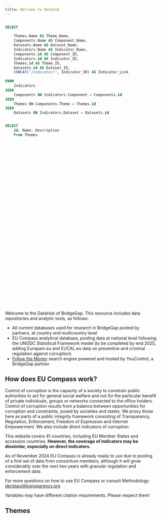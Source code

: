 ```yaml
---
title: Welcome to Datahub
---
```


```sql ziToc

SELECT 
    
    Themes.Name AS Theme_Name,
    Components.Name AS Component_Name,
    Datasets.Name AS Dataset_Name,
    Indicators.Name AS Indicator_Name,
    Components.id AS Component_ID,
    Indicators.id AS Indicator_ID,
    Themes.id AS Theme_ID,    
    Datasets.id AS Dataset_ID,
    CONCAT('/indicator/', Indicator_ID) AS Indicator_Link
    
FROM 
    Indicators
JOIN 
    Components ON Indicators.Component = Components.id
JOIN 
    Themes ON Components.Theme = Themes.id
JOIN 
    Datasets ON Indicators.Dataset = Datasets.id

```

```sql ziThemes

SELECT 
    id, Name, Description
    From Themes
  

```

 




<div style="height: 33rem; width: 33rem; " class="float-right">
  <InteractiveSVG1 src="/assets/dh-pie.svg"  /> 
</div>

Welcome to the DataHub of BridgeGap. This resource includes data repositories and analytic tools, as follows:

- All current databases used for research in BridgeGap pooled by partners, at country and multicountry level
- EU Compass analytical database, pooling data at national level following the UNODC Statistical Framework model (to be completed by end 2025, adding Europam.eu and EUCAL.eu data on preventive and criminal regulation against corruption)
- [Follow the Money](https://corruptiondata.eu/followthemoney/)  search engine powered and hosted by YouControl, a BridgeGap partner

## How does EU Compass work?

Control of corruption is the capacity of a society to constrain public authorities to act for general social welfare and not for the particular benefit of private individuals, groups or networks connected to the office holders. Control of corruption results from a balance between opportunities for corruption and constraints, posed by societies and states. We proxy those here as parts of a public integrity framework consisting of Transparency, Regulation, Enforcement, Freedom of Expression and Internet Empowerment. We also include direct indicators of corruption.

This website covers 41 countries, including EU Member States and accession countries. **However, the coverage of indicators may be dissimilar, especially on direct indicators.**

As of November 2024 EU Compass is already ready to use due to pooling of a first set of data from consortium members, although it will grow considerably over the next two years with granular regulation and enforcement data.

For more questions on how to use EU Compass or consult Methodology: deristavi@transparency.org

Variables may have different citation requirements. Please respect them!


## Themes

<ThemesToc />

<!-- <div class="xlist">
 {#each ziThemes as theme}
 
    <h3><a class="type-theme markdown" href="/theme/{theme.id}">{theme.Name}</a></h3>
    <p>{theme.Description}</p> 
    
 {/each}
</div> 


## Full Indicator List

<DataTable data={ziToc} rows=all groupBy=Theme_Name  groupsOpen=false>
  <Column id=Theme_Name/> 
	<Column id=Component_Name /> 
	<Column id=Indicator_Link contentType=link linkLabel=Indicator_Name  /> 
</DataTable>
-->

 





 <style>
 .xlist h3 {font-weight: bold;}
 .xlist p {line-height: 1.2;margin-bottom: 1ex; font-size: .9em;}
 
 *[onclick] {
  cursor: pointer;
 }
 *[onclick]:hover {
  cursor: pointer;
  opacity: 0.7;
 }
 tr td:first-child {
  font-family: 'Arial Narrow'; 
  text-overflow: ellipsis;   
    overflow:hidden;              
    white-space:nowrap;           
    width: 8em; padding-right: 1.5ex; 
    /*opacity: 0;  */
 }
 tr td:nth-child(2) {
  font-family: 'Arial Narrow'; text-align: center; 
 }
 
 </style>